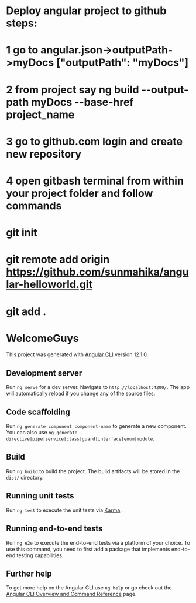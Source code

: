 # Deploy angular project to github steps:

# 1 go to angular.json->outputPath->myDocs  ["outputPath": "myDocs"]
# 2 from project say ng build --output-path myDocs --base-href project_name
# 3 go to github.com login and create new repository
# 4 open gitbash terminal from within your project folder and follow commands
# git init
# git remote add origin https://github.com/sunmahika/angular-helloworld.git
# git add .

# WelcomeGuys

This project was generated with [Angular CLI](https://github.com/angular/angular-cli) version 12.1.0.

## Development server

Run `ng serve` for a dev server. Navigate to `http://localhost:4200/`. The app will automatically reload if you change any of the source files.

## Code scaffolding

Run `ng generate component component-name` to generate a new component. You can also use `ng generate directive|pipe|service|class|guard|interface|enum|module`.

## Build

Run `ng build` to build the project. The build artifacts will be stored in the `dist/` directory.

## Running unit tests

Run `ng test` to execute the unit tests via [Karma](https://karma-runner.github.io).

## Running end-to-end tests

Run `ng e2e` to execute the end-to-end tests via a platform of your choice. To use this command, you need to first add a package that implements end-to-end testing capabilities.

## Further help

To get more help on the Angular CLI use `ng help` or go check out the [Angular CLI Overview and Command Reference](https://angular.io/cli) page.
